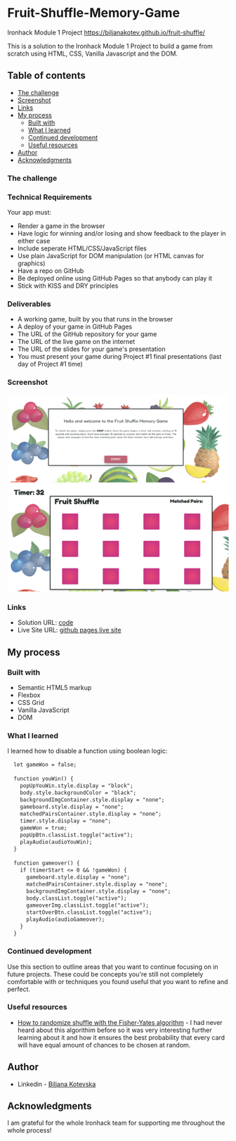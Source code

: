 # Fruit-Shuffle-Memory-Game
 Ironhack Module 1 Project
https://biljanakotev.github.io/fruit-shuffle/


This is a solution to the Ironhack Module 1 Project to build a game from scratch using HTML, CSS, Vanilla Javascript and the DOM.

## Table of contents

  - [The challenge](#the-challenge)
  - [Screenshot](#screenshot)
  - [Links](#links)
- [My process](#my-process)
  - [Built with](#built-with)
  - [What I learned](#what-i-learned)
  - [Continued development](#continued-development)
  - [Useful resources](#useful-resources)
- [Author](#author)
- [Acknowledgments](#acknowledgments)

### The challenge

### Technical Requirements

Your app must:

- Render a game in the browser
- Have logic for winning and/or losing and show feedback to the player in either case
- Include seperate HTML/CSS/JavaScript files
- Use plain JavaScript for DOM manipulation (or HTML canvas for graphics)
- Have a repo on GitHub
- Be deployed online using GitHub Pages so that anybody can play it
- Stick with KISS and DRY principles

### Deliverables

- A working game, built by you that runs in the browser
- A deploy of your game in GitHub Pages
- The URL of the GitHub repository for your game
- The URL of the live game on the internet
- The URL of the slides for your game's presentation
- You must present your game during Project #1 final presentations (last day of Project #1 time)

### Screenshot

![Screenshot of start page for Fruit Shuffle Memory Game](https://github.com/BiljanaKotev/fruit-shuffle/blob/main/images/screenshot.png?raw=true "Desktop Screenshot")
![Screenshot of start page for Fruit Shuffle Memory Game](https://github.com/BiljanaKotev/fruit-shuffle/blob/main/images/fruit-shuffle-screen.png?raw=true "Desktop Screenshot")



### Links

- Solution URL: [code](https://github.com/BiljanaKotev/fruit-shuffle/tree/main)
- Live Site URL: [github pages live site](https://biljanakotev.github.io/fruit-shuffle/)

## My process

### Built with

- Semantic HTML5 markup
- Flexbox
- CSS Grid
- Vanilla JavaScript
- DOM

### What I learned

I learned how to disable a function using boolean logic:
```
  let gameWon = false;

  function youWin() {
    popUpYouWin.style.display = "block";
    body.style.backgroundColor = "black";
    backgroundImgContainer.style.display = "none";
    gameboard.style.display = "none";
    matchedPairsContainer.style.display = "none";
    timer.style.display = "none";
    gameWon = true;
    popUpBtn.classList.toggle("active");
    playAudio(audioYouWin);
  }

  function gameover() {
    if (timerStart <= 0 && !gameWon) {
      gameboard.style.display = "none";
      matchedPairsContainer.style.display = "none";
      backgroundImgContainer.style.display = "none";
      body.classList.toggle("active");
      gameoverImg.classList.toggle("active");
      startOverBtn.classList.toggle("active");
      playAudio(audioGameover);
    }
  }
```

### Continued development

Use this section to outline areas that you want to continue focusing on in future projects. These could be concepts you're still not completely comfortable with or techniques you found useful that you want to refine and perfect.

### Useful resources

- [How to randomize shuffle with the Fisher-Yates algorithm](https://stackoverflow.com/questions/2450954/how-to-randomize-shuffle-a-javascript-array) - I had never heard about this algorithim before so it was very interesting further learning about it and how it ensures the best probability that every card will have equal amount of chances to be chosen at random.

## Author

- Linkedin - [Biljana Kotevska](https://www.linkedin.com/in/biljana-kotevska/)


## Acknowledgments

I am grateful for the whole Ironhack team for supporting me throughout the whole process!

